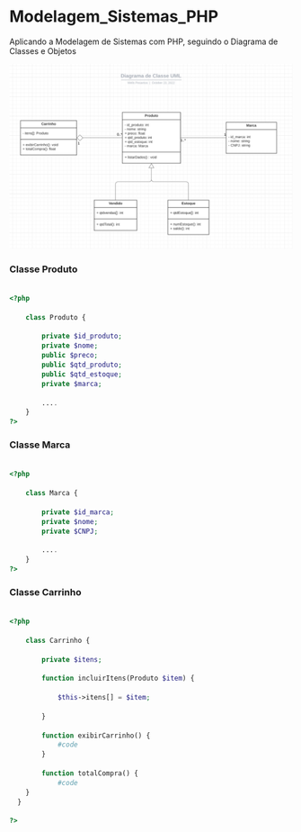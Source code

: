 # Modelagem_Sistemas_PHP
Aplicando a Modelagem de Sistemas com PHP, seguindo o Diagrama de Classes e Objetos

<p align="center">
    <img src="./img/Diagrama_Classes.png" width="900"/>
<p/>

<h3> Classe Produto </h3>

```php

<?php 

    class Produto {

        private $id_produto;
        private $nome;
        public $preco;
        public $qtd_produto;
        public $qtd_estoque;
        private $marca;
        
        ....
    }
?>

```

<h3> Classe Marca </h3>

```php

<?php 

    class Marca {

        private $id_marca;
        private $nome;
        private $CNPJ;
        
        ....
    }
?>

```

<h3> Classe Carrinho </h3>

```php

<?php 

    class Carrinho {

        private $itens;

        function incluirItens(Produto $item) {

            $this->itens[] = $item;

        }

        function exibirCarrinho() {
            #code
        }

        function totalCompra() {
            #code
    }
  }
  
?>

```

